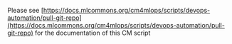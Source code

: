 Please see [https://docs.mlcommons.org/cm4mlops/scripts/devops-automation/pull-git-repo](https://docs.mlcommons.org/cm4mlops/scripts/devops-automation/pull-git-repo) for the documentation of this CM script
